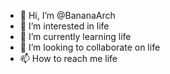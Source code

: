 - 👋 Hi, I’m @BananaArch
- 👀 I’m interested in life
- 🌱 I’m currently learning life
- 💞️ I’m looking to collaborate on life
- 📫 How to reach me life

<!---
BananaArch/BananaArch is a ✨ special ✨ repository because its `README.md` (this file) appears on your GitHub profile.
You can click the Preview link to take a look at your changes.
--->
